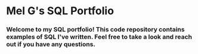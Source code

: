 # Mel G's SQL Portfolio

### Welcome to my SQL portfolio! This code repository contains examples of SQL I've written. Feel free to take a look and reach out if you have any questions.
